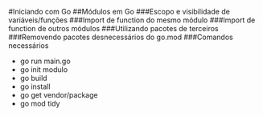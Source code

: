 #Iniciando com Go
##Módulos em Go
###Escopo e visibilidade de variáveis/funções
###Import de function do mesmo módulo
###Import de function de outros módulos
###Utilizando pacotes de terceiros
###Removendo pacotes desnecessários do go.mod
###Comandos necessários
- go run main.go
- go init modulo
- go build
- go install
- go get vendor/package 
- go mod tidy
